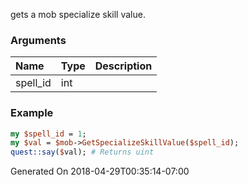 gets a mob specialize skill value.
### Arguments
**Name**|**Type**|**Description**
:---|:---|:---
spell_id|int|

### Example

```perl
my $spell_id = 1;
my $val = $mob->GetSpecializeSkillValue($spell_id);
quest::say($val); # Returns uint
```


Generated On 2018-04-29T00:35:14-07:00